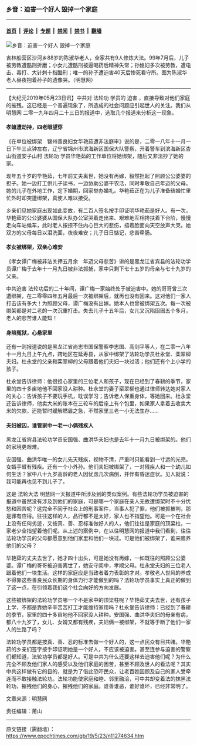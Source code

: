 ### 乡音：迫害一个好人 毁掉一个家庭

---

#### [首页](../../../..?n11274634) &nbsp;|&nbsp; [评论](../../../../../epoch-comment?n11274634) &nbsp;|&nbsp; [专题](../../../../../epoch-special?n11274634) &nbsp;|&nbsp; [禁闻](../../../../../epoch-news?n11274634) &nbsp;|&nbsp; [禁书](../../../../../books?n11274634) &nbsp;|&nbsp; [翻墙](https://github.com/gfw-breaker/nogfw/blob/master/README.md?n11274634)


<div><img alt="乡音：迫害一个好人 毁掉一个家庭" class="attachment-djy_600_400 size-djy_600_400 wp-post-image" src="https://i.epochtimes.com/assets/uploads/2019/05/1602271631481813.jpg"/>
<div class="caption">
 <p>
  吉林船营区沙河乡88岁的陈淑华老人，全家共有9人修炼大法。99年7月后，儿子被劳教遭酷刑折磨；小女儿遭酷刑被逼喝药后精神失常；孙媳妇多次被劳教，遭电击、毒打、大针刺十指酷刑；唯一的孙子遭迫害40天后惨死看守所。图为陈淑华老人昼夜抱着孙子的遗像哭。（明慧网）
 </p>
</div></div><hr/><div class="post_content" id="artbody" itemprop="articleBody">
 <!-- article content begin -->
 <p>
  【大纪元2019年05月23日讯】中共对
  <ok href="https://www.epochtimes.com/gb/tag/%E6%B3%95%E8%BD%AE%E5%8A%9F.html">
   法轮功
  </ok>
  学员的
  <ok href="http://www.minghui.org/mh/glossary.html#37">
   迫害
  </ok>
  ，直接导致对他们家庭的摧残。这已经是一个普遍现象了，所造成的社会问题应引起世人的关注。我们从
  <ok href="http://www.minghui.org/mh/glossary.html#2">
   明慧网
  </ok>
  二零一九年四月二十三日的报道中，选取几个报道来分析这一现象。
 </p>
 <h4>
  <b>
   孝媳遭劫持，四老眼望穿
  </b>
 </h4>
 <p>
  《在单位被绑架　锦州善良妇女华艳茹遭非法庭审》说的是，二零一八年十一月一日下午三点钟左右，辽宁省锦州市滨海新区国保大队警察，开着警车到滨海新区杏山街道安子山村
  <ok href="https://www.epochtimes.com/gb/tag/%E6%B3%95%E8%BD%AE%E5%8A%9F.html">
   法轮功
  </ok>
  学员华艳茹的工作单位将她绑架，随后又非法抄了她的家。
 </p>
 <p>
  现年五十岁的华艳茹，七年前丈夫离世，她没有再嫁，毅然担起了照顾公公婆婆的担子。她一边打工供儿子读书，一边协助公婆干农活，同时孝敬自己年迈的父母。她的儿子在外地工作，定下婚期，回家举办婚礼。华艳茹正在为儿子准备结婚忙里忙外时却突遭绑架，真使人难以接受。
 </p>
 <p>
  乡亲们见她家庭出现如此变故，有二百人签名按手印证明华艳茹是好人。有一次，华艳茹的公公婆婆从国保大队办公室哭着走出来、艰难地互相搀扶着下台阶，慢慢走向车站候车，此时老人按捺不住内心巨大的悲伤，捂着脸面向天空放声大哭。她双方的父母每日以泪洗面，夜夜难安；儿子日日惦记，悲苦牵肠。
 </p>
 <h4>
  <b>
   孝女被绑架，双亲心难安
  </b>
 </h4>
 <p>
  《孝女谭广梅被非法关押五月余　年迈父母悲苦》讲的是黑龙江省宾县的法轮功学员谭广梅于去年十一月九日被非法抓捕，家中只剩下七十五岁的母亲与七十九岁的父亲。
 </p>
 <p>
  <ok href="https://www.epochtimes.com/gb/tag/%E4%B8%AD%E5%85%B1%E8%BF%AB%E5%AE%B3.html">
   中共迫害
  </ok>
  法轮功后的二十年间，谭广梅一家始终处于被迫害中。她的哥哥曾三次遭绑架，在二零零四年五月最后一次被绑架后，就再也没有回来。这对他们一家人打击该有多大！为照顾父母，谭广梅没有出嫁。她本人也曾被绑架五次。每一次被绑架都是对二老的一次沉重打击。失去儿子十五年后，女儿又沉陷囹圄五个多月，老人的悲苦谁人能知！
 </p>
 <h4>
  <b>
   身陷冤狱，心悬家里
  </b>
 </h4>
 <p>
  还有一则报道说的是黑龙江省尚志市国保警察李志国、高剑平等人，在二零一八年十一月九日上午九点，跨地区在延寿县，从家中绑架了法轮功学员杜永堂、栾翠柳夫妇。杜永堂的父亲和栾翠柳的父母跟着他们夫妇一块过活；他们还有个上小学的孩子。
 </p>
 <p>
  杜永堂告诉律师：他很担心家里的三位老人和孩子，现在已经到了春耕的季节，家里的四十多亩地他不回家没人耕种。杜永堂的妻子栾翠柳也通过律师转达她对家人的关心：告诉孩子不要玩手机，耽误学习；告诉老人保重身体，等她回来。杜永堂还告诉律师，他卖大米的账本在三轮车的后座上有个包里，如果家人拿着去收卖大米的欠款，还能暂时缓解燃眉之急，不然家里三老一小无法生存……
 </p>
 <h4>
  <b>
   夫妇被囚，谁管家中一老一小俩残疾人
  </b>
 </h4>
 <p>
  黑龙江省宾县法轮功学员安国强、曲洪华夫妇也是去年十一月九日被绑架的。他们的家境更艰难。
 </p>
 <p>
  安国强、曲洪华唯一的女儿先天残疾，视物不清，严重时只能看到一寸远的光亮。女婿手臂有残疾。还有一个小外孙。他们夫妇被绑架了，一对残疾人和一个幼儿如何生活？家中八十九岁高龄的老人因忧虑几次病倒，并伴有昏迷症状。见人就说：我可能再也见不到儿子了。
 </p>
 <p>
  这是
  <ok href="http://www.minghui.org/mh/glossary.html#1">
   法轮大法
  </ok>
  明慧网一天报道中所涉及到的类似案例。有些法轮功学员被迫害的报道中虽然没有涉及到他们的家庭，可是哪一个家庭在亲人无故遭绑架时不十分忧愁和困苦呢？这完全不同于社会上的刑事案件，当事人犯了罪，他们被抓被判，那是罪有应得。往往这样的人，品行都不是太好，家人也不指望他。可是一个在社会上没有任何劣迹，又按真、善、忍标准做好人的人，他们往往是家庭的顶梁柱，一家老少全指望着他们呢。从上述的案例中，在以往明慧网的报道中我们看到，往往法轮功学员的父母都愿意到他们家里和他们一块过。可是他们被绑架了，谁来赡养他们的父母？
 </p>
 <p>
  华艳茹的丈夫去世了，她才四十出头，可是她没有再嫁，一如既往的照顾公公婆婆。谭广梅的哥哥被迫害离世了，她安守闺中，孝顺父母。杜永堂夫妇的三位老人跟着他们一块生活。这样的家庭应是当政者着力表彰的才对。孝敬老人世风的养成不得靠这些善良民众长期的身体力行才能做到的吗？法轮功学员事实上真正的做到了这一点，在引领着我们这个社会向好的方向发展。
 </p>
 <p>
  这些被绑架的法轮功学员哪一个不是家中的顶梁柱呢？华艳茹丈夫去世，还有孩子上学，不都是靠她辛辛苦苦打工才能维持家用吗？杜永堂告诉律师：已经到了春耕的季节，家里的四十多亩地他不回家没人耕种。安国强、曲洪华夫妇的母亲有病，都八十九岁了，女儿、女婿又都有残疾，夫妇俩一被绑架，不就等于断了他们一家人的生路了吗？
 </p>
 <p>
  法轮功学员都是按真、善、忍的标准去做一个好人的，这一点民众有目共睹。华艳茹的乡亲们签字按手印证明她是一个好人，不应该被迫害。甚至连参与迫害的警察们都知道，法轮功学员都是好人。可是中共为什么还要这样去迫害他们呢？为什么完全不顾及他们家人的感受以及他们家庭的困苦，甚至不顾及世人的看法呢？其实中共这样做有它的目的，就是为了借此恐吓民众，让老百姓因顾及自己的家人受牵连而不敢接触法轮功。法轮功能使家庭和睦、邻里融洽，可中共却变着法的抹黑法轮功，摧残他们的身心，摧残他们的家庭。谁善谁恶，谁好谁坏，已经非常明了。
 </p>
 <p>
  文章来源：明慧网
 </p>
 <p>
  责任编辑：莆山
 </p>
 <!-- article content end -->
 <div id="below_article_ad">
 </div>
</div>


---

原文链接（需翻墙）：https://www.epochtimes.com/gb/19/5/23/n11274634.htm